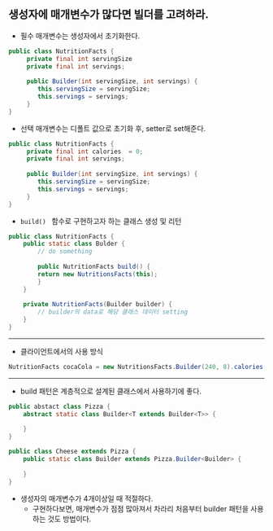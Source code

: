 ## 생성자에 매개변수가 많다면 빌더를 고려하라.
*  필수 매개변수는 생성자에서 초기화한다.
``` JAVA
public class NutritionFacts {
	 private final int servingSize
	 private final int servings;
	 
	 public Builder(int servingSize, int servings) {
	 	this.servingSize = servingSize;
		this.servings = servings;
	 }
}
```

* 선택 매개변수는 디폴트 값으로 초기화 후, setter로 set해준다.
```JAVA
public class NutritionFacts {
	 private final int calories  = 0;
	 private final int servings;
	 
	 public Builder(int servingSize, int servings) {
	 	this.servingSize = servingSize;
		this.servings = servings;
	 }
}
```

*  ```build() ``` 함수로 구현하고자 하는 클래스 생성 및 리턴

``` JAVA
public class NutritionFacts {
	public static class Bulder {
		// do something
		
		public NutritionFacts build() {
		return new NutritionsFacts(this);
		}
	}	
	
	private NutritionFacts(Builder builder) {
		// builder의 data로 해당 클래스 데이터 setting
	}
} 
```
---

*  클라이언트에서의 사용 방식
```JAVA
NutritionFacts cocaCola = new NutritionsFacts.Builder(240, 8).calories(100).sodium(35).build();
```
---
* build 패턴은 계층적으로 설계된 클래스에서 사용하기에 좋다.

```JAVA
public abstact class Pizza {
	abstract static class Builder<T extends Builder<T>> {
	
	}
}

public class Cheese extends Pizza {
	public static class Builder extends Pizza.Builder<Builder> {
	
	}
}
```

* 생성자의 매개변수가 4개이상일 때 적절하다.
  * 구현하다보면, 매개변수가 점점 많아져서 차라리 처음부터 builder 패턴을 사용하는 것도 방법이다.
